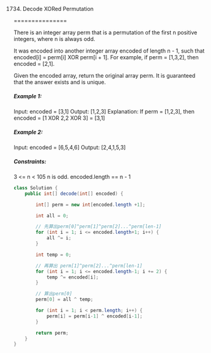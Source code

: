 1734. Decode XORed Permutation

===============

There is an integer array perm that is a permutation of the first n positive integers, where n is always odd.

It was encoded into another integer array encoded of length n - 1, such that encoded[i] = perm[i] XOR perm[i + 1]. For example, if perm = [1,3,2], then encoded = [2,1].

Given the encoded array, return the original array perm. It is guaranteed that the answer exists and is unique.

##### Example 1:

Input: encoded = [3,1]
Output: [1,2,3]
Explanation: If perm = [1,2,3], then encoded = [1 XOR 2,2 XOR 3] = [3,1]

##### Example 2:

Input: encoded = [6,5,4,6]
Output: [2,4,1,5,3]

##### Constraints:

3 <= n < 105
n is odd.
encoded.length == n - 1

```java
class Solution {
    public int[] decode(int[] encoded) {

        int[] perm = new int[encoded.length +1];

        int all = 0;

        // 先算出perm[0]^perm[1]^perm[2]...^perm[len-1]
        for (int i = 1; i <= encoded.length+1; i++) {
            all ^= i;
        }

        int temp = 0;

        // 再算出 perm[1]^perm[2]...^perm[len-1]
        for (int i = 1; i <= encoded.length-1; i += 2) {
            temp ^= encoded[i];
        }

        // 算出perm[0]
        perm[0] = all ^ temp;

        for (int i = 1; i < perm.length; i++) {
            perm[i] = perm[i-1] ^ encoded[i-1];
        }

        return perm;
    }
}
```

